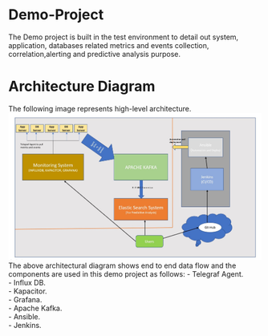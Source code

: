# Demo-Project
The Demo project is built in the test environment to detail out system, application, databases related metrics and events collection, correlation,alerting and predictive analysis purpose.
<h1>Architecture Diagram</h1>
The following image represents high-level architecture.
<img src="https://github.com/subh0000/demo-project/blob/master/images/architecture.JPG">
The above architectural diagram shows end to end data flow and the components are used in this demo project as follows:
- Telegraf Agent.<br/>
- Influx DB.<br/>
- Kapacitor.<br/>
- Grafana.<br/>
- Apache Kafka.<br/>
- Ansible.<br/>
- Jenkins.<br/>
